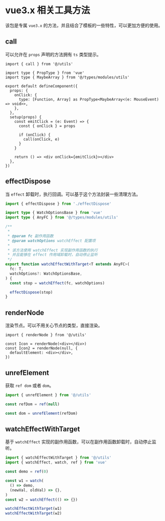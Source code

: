 # vue3.x 相关工具方法

该包是专属 `vue3.x` 的方法，并且结合了模板的一些特性，可以更加方便的使用。

## call

可以允许在 `props` 声明的方法拥有 `ts` 类型提示。

```tsx
import { call } from '@/utils'

import type { PropType } from 'vue'
import type { MaybeArray } from '@/types/modules/utils'

export default defineComponent({
  props: {
    onClick: {
      type: [Function, Array] as PropType<MaybeArray<(e: MouseEvent) => void>>,
    },
  },
  setup(props) {
    const emitClick = (e: Event) => {
      const { onClick } = props

      if (onClick) {
        call(onClick, e)
      }
    }

    return () => <div onClick={emitClick}></div>
  },
})
```

## effectDispose

当 `effect` 卸载时，执行回调。可以基于这个方法封装一些清理方法。

```ts
import { effectDispose } from './effectDispose'

import type { WatchOptionsBase } from 'vue'
import type { AnyFC } from '@/types/modules/utils'

/**
 *
 * @param fc 副作用函数
 * @param watchOptions watchEffect 配置项
 *
 * 该方法使用 watchEffect 实现副作用函数的执行
 * 并且能够在 effect 作用域卸载时，自动停止监听
 */
export function watchEffectWithTarget<T extends AnyFC>(
  fc: T,
  watchOptions?: WatchOptionsBase,
) {
  const stop = watchEffect(fc, watchOptions)

  effectDispose(stop)
}
```

## renderNode

渲染节点。可以不用关心节点的类型，直接渲染。

```tsx
import { renderNode } from '@/utils'

const Icon = renderNode(<div></div>)
const Icon2 = renderNode(null, {
  defaultElement: <div></div>,
})
```

## unrefElement

获取 `ref dom` 或者 `dom`。

```ts
import { unrefElement } from '@/utils'

const refDom = ref(null)

const dom = unrefElement(refDom)
```

## watchEffectWithTarget

基于 `watchEffect` 实现的副作用函数，可以在副作用函数卸载时，自动停止监听。

```ts
import { watchEffectWithTarget } from '@/utils'
import { watchEffect, watch, ref } from 'vue'

const demo = ref(0)

const w1 = watch(
  () => demo,
  (newVal, oldVal) => {},
)
const w2 = watchEffect(() => {})

watchEffectWithTarget(w1)
watchEffectWithTarget(w2)
```
